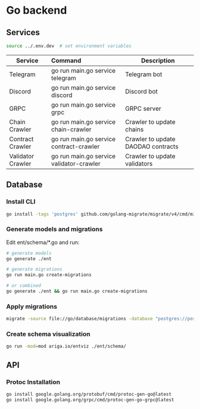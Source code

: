 # Go backend

## Services

```bash
source ../.env.dev  # set environment variables
```

| Service           | Command                                  | Description                        |
|-------------------|:-----------------------------------------|------------------------------------|
| Telegram          | go run main.go service telegram          | Telegram bot                       |
| Discord           | go run main.go service discord           | Discord bot                        |
| GRPC              | go run main.go service grpc              | GRPC server                        |
| Chain Crawler     | go run main.go service chain-crawler     | Crawler to update chains           |
| Contract Crawler  | go run main.go service contract-crawler  | Crawler to update DAODAO contracts |
| Validator Crawler | go run main.go service validator-crawler | Crawler to update validators       |

## Database

### Install CLI

```bash
go install -tags 'postgres' github.com/golang-migrate/migrate/v4/cmd/migrate@latest
```

### Generate models and migrations

Edit ent/schema/*.go and run:

```bash
# generate models
go generate ./ent
```
```bash
# generate migrations
go run main.go create-migrations
```
```bash
# or combined
go generate ./ent && go run main.go create-migrations
```

### Apply migrations

```bash
migrate -source file://go/database/migrations -database "postgres://postgres:postgres@localhost:5432/cosmos-notifier-db?sslmode=disable&TimeZone=Europe/Zurich" up
```

### Create schema visualization

```bash
go run -mod=mod ariga.io/entviz ./ent/schema/
```

## API

### Protoc Installation

```bash
go install google.golang.org/protobuf/cmd/protoc-gen-go@latest
go install google.golang.org/grpc/cmd/protoc-gen-go-grpc@latest
```
